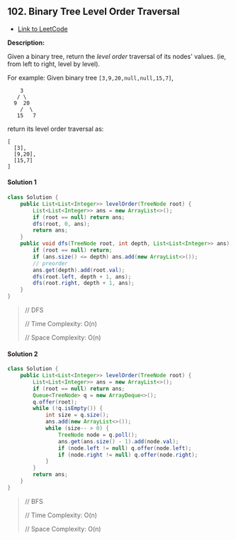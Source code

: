 ## 102. Binary Tree Level Order Traversal

- [Link to LeetCode](https://leetcode.com/problems/binary-tree-level-order-traversal/)

**Description:**



Given a binary tree, return the *level order* traversal of its nodes' values. (ie, from left to right, level by level).

For example:
Given binary tree `[3,9,20,null,null,15,7]`,

```
    3
   / \
  9  20
    /  \
   15   7
```



return its level order traversal as:

```
[
  [3],
  [9,20],
  [15,7]
]
```



<!-- tabs:start -->



<!-- tabs:end -->







<!-- tabs:start -->

#### **Solution 1**



```java
class Solution {
    public List<List<Integer>> levelOrder(TreeNode root) {
        List<List<Integer>> ans = new ArrayList<>();
        if (root == null) return ans;
        dfs(root, 0, ans);
        return ans;
    }
    public void dfs(TreeNode root, int depth, List<List<Integer>> ans) {
        if (root == null) return;
        if (ans.size() <= depth) ans.add(new ArrayList<>());
        // preorder
        ans.get(depth).add(root.val);
        dfs(root.left, depth + 1, ans);
        dfs(root.right, depth + 1, ans);
    }
}
```



> // DFS
>
> // Time Complexity: O(n)
>
> // Space Complexity: O(n)



#### **Solution 2**



```java
class Solution {
    public List<List<Integer>> levelOrder(TreeNode root) {
        List<List<Integer>> ans = new ArrayList<>();
        if (root == null) return ans;
        Queue<TreeNode> q = new ArrayDeque<>();
        q.offer(root);
        while (!q.isEmpty()) {
            int size = q.size();
            ans.add(new ArrayList<>());
            while (size-- > 0) {
                TreeNode node = q.poll();
                ans.get(ans.size() - 1).add(node.val);
                if (node.left != null) q.offer(node.left);
                if (node.right != null) q.offer(node.right);
            }
        }
        return ans;
    }
}
```



> // BFS
>
> // Time Complexity: O(n)
>
> // Space Complexity: O(n)

<!-- tabs:end -->




